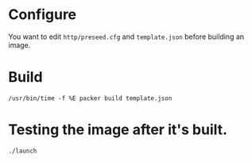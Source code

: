 # Configure

You want to edit `http/preseed.cfg` and `template.json` before building an image.

# Build

`/usr/bin/time -f %E packer build template.json`

# Testing the image after it's built.

`./launch`